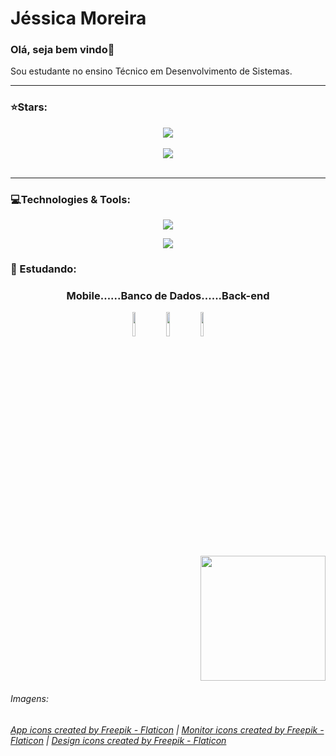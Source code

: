 <h1>Jéssica Moreira</h1> 
<h3>Olá, seja bem vindo👋</h3>
<p>Sou estudante no ensino Técnico em Desenvolvimento de Sistemas.</p>
<hr>
<h3>⭐Stars:</h3>
<div align="center">
  <a href="https://github.com/JessicaMoreiraS">
    <img align="center" src="https://github-readme-stats.vercel.app/api?username=JessicaMoreiraS&show_icons=true&hide=contribs,prs&cache_seconds=86400&theme=radical"/>
  </a>
</div>
</br>
<div align="center">
  <a href="https://github.com/JessicaMoreiraS">
    <img align="center" src="https://github-readme-stats.vercel.app/api/top-langs/?username=JessicaMoreiraS&layout=compact&langs_count=7&theme=radical"/>
    <!--<img align="center" src= "https://github-readme-stats.vercel.app/api/top-langs/?username=JessicaMoreiraS&hide=css,html&theme=radical" />-->
    <!--https://github-readme-stats.vercel.app/api/pin/?username=JessicaMoreiraS&repo=github-readme-stats&cache_seconds=86400&theme=radical-->
  </a>
</div>
</br>

<hr>
<h3>💻Technologies & Tools:</h3>
<p align="center">
  <kbd> <img src="https://skillicons.dev/icons?i=java,nodejs,js,jquery,html,css,dart,flutter"/> </kbd>
<!--
  <kbd> <img src="https://img.shields.io/badge/Dart-aafdf6?style=for-the-badge&logo=dart&logoColor=141321"/> </kbd>
  <kbd> <img src="https://img.shields.io/badge/Java-141321?style=for-the-badge&logo=openjdk&logoColor=aafdf6"/> </kbd> 
  <kbd> <img src="https://img.shields.io/badge/JavaScript-aafdf6?style=for-the-badge&logo=javascript&logoColor=141321"/> </kbd>
  <kbd> <img src="https://img.shields.io/badge/node.js-141321?style=for-the-badge&logo=node.js&logoColor=aafdf6"/> </kbd>
  <kbd> <img src="https://img.shields.io/badge/HTML5-aafdf6?style=for-the-badge&logo=html5&logoColor=141321"/> </kbd>
  <kbd> <img src="https://img.shields.io/badge/CSS3-141321?style=for-the-badge&logo=css3&logoColor=aafdf6"/> </kbd>-->
</p>
<p align="center">
  <kbd> <img src="https://skillicons.dev/icons?i=git,eclipse,vscode,figma,github"/> </kbd>
 <!--
  <kbd> <img src="https://img.shields.io/badge/Eclipse-141321?style=for-the-badge&logo=eclipse&logoColor=aafdf6"/> </kbd>
  <kbd> <img src="https://img.shields.io/badge/Visual_Studio_Code-aafdf6?style=for-the-badge&logo=visual%20studio%20code&logoColor=141321"/> </kbd>
  <!--https://dev.to/envoy_/150-badges-for-github-pnk#database-->
</p>

<h3>📖 Estudando: </h3>          
<div align="center">
    <h3> Mobile......Banco de Dados......Back-end</h2> 
</div>
<div align="center"> 
  <img src="https://user-images.githubusercontent.com/100448388/235329376-9efb7d0a-579d-4bde-94f3-9f2262f50741.png" width="10%">      
  <img src="https://user-images.githubusercontent.com/100448388/235328796-23bd5844-d032-4697-9675-c10640110f57.png" width="10%">      
  <img src="https://user-images.githubusercontent.com/100448388/235329196-41a246d1-720b-46b0-a2e7-f8edf31225df.png" width="10%">
</div>

<div align="right">
  <img src="https://user-images.githubusercontent.com/100448388/220802988-c70190d0-3cda-43aa-a566-425e5cabcfe4.gif" width="200px" >
</div>


<h6>Imagens:</h6>
<h6><a href="https://www.flaticon.com/free-icons/app" title="app icons">App icons created by Freepik - Flaticon</a> | <a href="https://www.flaticon.com/free-icons/monitor" title="monitor icons">Monitor icons created by Freepik - Flaticon</a> | <a href="https://www.flaticon.com/free-icons/design" title="design icons">Design icons created by Freepik - Flaticon</a></h6>
